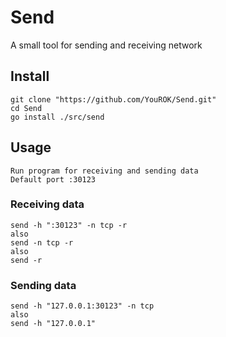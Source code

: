 # Send
A small tool for sending and receiving network

## Install
```
git clone "https://github.com/YouROK/Send.git"
cd Send
go install ./src/send
```

## Usage
```
Run program for receiving and sending data
Default port :30123
```

### Receiving data
```
send -h ":30123" -n tcp -r
also
send -n tcp -r
also
send -r
```

### Sending data
```
send -h "127.0.0.1:30123" -n tcp 
also
send -h "127.0.0.1"
```
